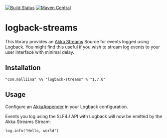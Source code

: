 [![Build Status](https://github.com/malliina/logback-streams/workflows/Test/badge.svg)](https://github.com/malliina/logback-streams)
[![Maven Central](https://img.shields.io/maven-central/v/com.malliina/logback-streams_2.13.svg)](https://search.maven.org/#search%7Cga%7C1%7Cg%3A%22com.malliina%22%20AND%20a%3A%22logback-streams_2.13%22)

# logback-streams

This library provides an [Akka Streams](https://doc.akka.io/docs/akka/2.5/stream/) Source for events logged using Logback.
You might find this useful if you wish to stream log events to your user interface with minimal delay.

## Installation

    "com.malliina" %% "logback-streams" % "1.7.0"

## Usage

Configure an [AkkaAppender](src/main/scala/com/malliina/logback/akka/AkkaAppender.scala) in 
your Logback configuration.

Events you log using the SLF4J API with Logback will now be emitted by the Akka Streams Stream:

    log.info("Hello, world")
